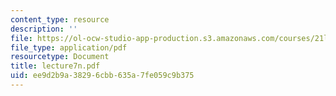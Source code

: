 ```yaml
---
content_type: resource
description: ''
file: https://ol-ocw-studio-app-production.s3.amazonaws.com/courses/21l-701-literary-interpretation-interpreting-poetry-fall-2003/ee9d2b9a38296cbb635a7fe059c9b375_lecture7n.pdf
file_type: application/pdf
resourcetype: Document
title: lecture7n.pdf
uid: ee9d2b9a-3829-6cbb-635a-7fe059c9b375
---
```

